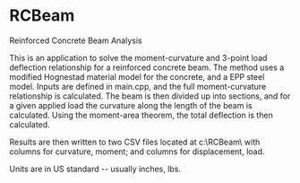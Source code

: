 # RCBeam
Reinforced Concrete Beam Analysis

This is an application to solve the moment-curvature and 3-point load deflection relationship for a reinforced concrete beam. The method uses a modified Hognestad material model for the concrete, and a EPP steel model. Inputs are defined in main.cpp, and the full moment-curvature relationship is calculated. The beam is then divided up into sections, and for a given applied load the curvature along the length of the beam is calculated. Using the moment-area theorem, the total deflection is then calculated. 

Results are then written to two CSV files located at c:\RCBeam\ with columns for curvature, moment; and columns for displacement, load. 

Units are in US standard -- usually inches, lbs. 
